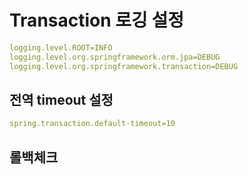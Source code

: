 # Transaction 로깅 설정

~~~yml
logging.level.ROOT=INFO
logging.level.org.springframework.orm.jpa=DEBUG
logging.level.org.springframework.transaction=DEBUG
~~~

## 전역 timeout 설정

~~~yml
spring.transaction.default-timeout=10
~~~

## 롤백체크
